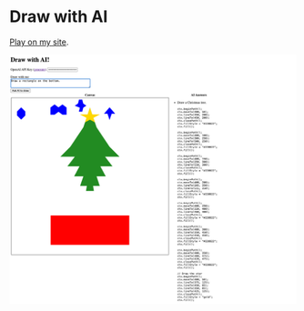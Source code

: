 # Draw with AI

[Play on my site](https://jacek.migdal.pl/resources/draw-with-ai/).

![Screenshot](screenshot.png)